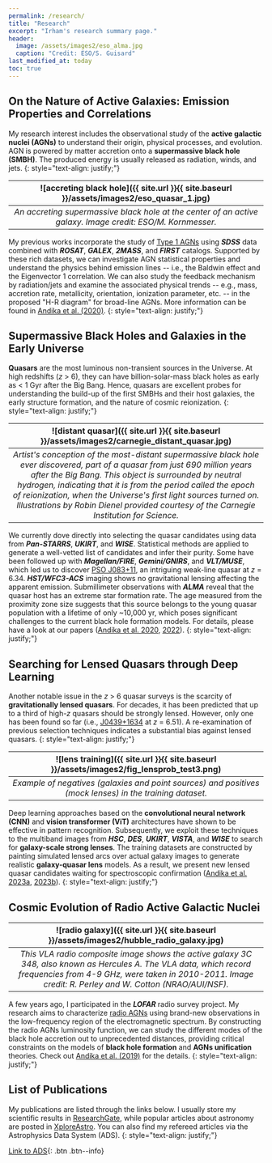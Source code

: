 ```yaml
---
permalink: /research/
title: "Research"
excerpt: "Irham's research summary page."
header:
  image: /assets/images2/eso_alma.jpg
  caption: "Credit: ESO/S. Guisard"
last_modified_at: today
toc: true
---
```


## On the Nature of Active Galaxies: Emission Properties and Correlations

My research interest includes the observational study of the **active galactic nuclei (AGNs)** to understand their origin, physical processes, and evolution. 
AGN is powered by matter accretion onto a **supermassive black hole (SMBH)**. 
The produced energy is usually released as radiation, winds, and jets. 
{: style="text-align: justify;"}

| ![accreting black hole]({{ site.url }}{{ site.baseurl }}/assets/images2/eso_quasar_1.jpg) |
|:--:| 
| *An accreting supermassive black hole at the center of an active galaxy. Image credit: ESO/M. Kornmesser.* |

My previous works incorporate the study of <u>Type 1 AGNs</u> using ***SDSS*** data combined with ***ROSAT***, ***GALEX***, ***2MASS***, and ***FIRST*** catalogs. 
Supported by these rich datasets, we can investigate AGN statistical properties and understand the physics behind emission lines -- i.e., the Baldwin effect and the Eigenvector 1 correlation. 
We can also study the feedback mechanism by radiation/jets and examine the associated physical trends -- e.g., mass, accretion rate, metallicity, orientation, ionization parameter, etc. -- in the proposed "H-R diagram" for broad-line AGNs. 
More information can be found in [Andika et al. (2020)](https://onlinelibrary.wiley.com/doi/full/10.1002/asna.202013697).
{: style="text-align: justify;"}

## Supermassive Black Holes and Galaxies in the Early Universe
**Quasars** are the most luminous non-transient sources in the Universe.
At high redshifts (*z* > 6), they can have billion-solar-mass black holes as early as < 1 Gyr after the Big Bang. 
Hence, quasars are excellent probes for understanding the build-up of the first SMBHs and their host galaxies, the early structure formation, and the nature of cosmic reionization.
{: style="text-align: justify;"}

| ![distant quasar]({{ site.url }}{{ site.baseurl }}/assets/images2/carnegie_distant_quasar.jpg) | 
|:--:| 
| *Artist's conception of the most-distant supermassive black hole ever discovered, part of a quasar from just 690 million years after the Big Bang. This object is surrounded by neutral hydrogen, indicating that it is from the period called the epoch of reionization, when the Universe's first light sources turned on. Illustrations by Robin Dienel provided courtesy of the Carnegie Institution for Science.* |

We currently dove directly into selecting the quasar candidates using data from ***Pan-STARRS***, ***UKIRT***, and ***WISE***.
Statistical methods are applied to generate a well-vetted list of candidates and infer their purity. 
Some have been followed up with ***Magellan/FIRE***, ***Gemini/GNIRS***, and ***VLT/MUSE***, which led us to discover <u>PSO J083+11</u>, an intriguing weak-line quasar at *z* = 6.34. 
***HST/WFC3-ACS*** imaging shows no gravitational lensing affecting the apparent emission.
Submillimeter observations with ***ALMA*** reveal that the quasar host has an extreme star formation rate. 
The age measured from the proximity zone size suggests that this source belongs to the young quasar population with a lifetime of only ~10,000 yr, which poses significant challenges to the current black hole formation models.
For details, please have a look at our papers ([Andika et al. 2020](https://ui.adsabs.harvard.edu/abs/2020ApJ...903...34A/abstract), [2022](https://ui.adsabs.harvard.edu/abs/2022arXiv220401245T/abstract)).
{: style="text-align: justify;"}

## Searching for Lensed Quasars through Deep Learning
Another notable issue in the *z* > 6 quasar surveys is the scarcity of **gravitationally lensed quasars**.
For decades, it has been predicted that up to a third of high-*z* quasars should be strongly lensed.
However, only one has been found so far (i.e., <u>J0439+1634</u> at *z* = 6.51).
A re-examination of previous selection techniques indicates a substantial bias against lensed quasars.
{: style="text-align: justify;"}

| ![lens training]({{ site.url }}{{ site.baseurl }}/assets/images2/fig_lensprob_test3.png) | 
|:--:| 
| *Example of negatives (galaxies and point sources) and positives (mock lenses) in the training dataset.*|

Deep learning approaches based on the **convolutional neural network (CNN)** and **vision transformer (ViT)** architectures have shown to be effective in pattern recognition.
Subsequently, we exploit these techniques to the multiband images from ***HSC***, ***DES***, ***UKIRT***, ***VISTA***, and ***WISE*** to search for **galaxy-scale strong lenses**.
The training datasets are constructed by painting simulated lensed arcs over actual galaxy images to generate realistic **galaxy-quasar lens** models.
As a result, we present new lensed quasar candidates waiting for spectroscopic confirmation ([Andika et al. 2023a](https://ui.adsabs.harvard.edu/abs/2022arXiv221114543T/abstract), [2023b](https://ui.adsabs.harvard.edu/abs/2023A%26A...678A.103A/abstract)).
{: style="text-align: justify;"}

## Cosmic Evolution of Radio Active Galactic Nuclei

| ![radio galaxy]({{ site.url }}{{ site.baseurl }}/assets/images2/hubble_radio_galaxy.jpg) | 
|:--:| 
| *This VLA radio composite image shows the active galaxy 3C 348, also known as Hercules A. The VLA data, which record frequencies from 4-9 GHz, were taken in 2010-2011. Image credit: R. Perley and W. Cotton (NRAO/AUI/NSF).* |

A few years ago, I participated in the ***LOFAR*** radio survey project. 
My research aims to characterize <u>radio AGNs</u> using brand-new observations in the low-frequency region of the electromagnetic spectrum. 
By constructing the radio AGNs luminosity function, we can study the different modes of the black hole accretion out to unprecedented distances, providing critical constraints on the models of **black hole formation** and **AGNs unification** theories. 
Check out [Andika et al. (2019)](https://iopscience.iop.org/article/10.1088/1742-6596/1231/1/012005) for the details.
{: style="text-align: justify;"}

## List of Publications

My publications are listed through the links below. 
I usually store my scientific results in [ResearchGate](https://www.researchgate.net/profile/Irham_Andika/publications), while popular articles about astronomy are posted in [XploreAstro](https://xploreastro.wordpress.com/category/astrophysics/).
You can also find my refereed articles via the Astrophysics Data System (ADS).
{: style="text-align: justify;"}

[<i class='fas fa-space-shuttle'></i> Link to ADS](https://ui.adsabs.harvard.edu/search/q=orcid%3A0000-0001-6102-9526&sort=date%20desc%2C%20bibcode%20desc&p_=0){: .btn .btn--info}
